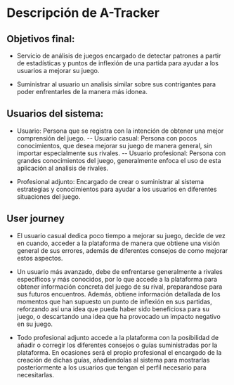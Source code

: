 # Descripción de A-Tracker

## Objetivos final: 

- Servicio de análisis de juegos encargado de detectar patrones a partir de estadísticas y puntos de inflexión de una partida para ayudar a los usuarios a mejorar su juego.

- Suministrar al usuario un analisis similar sobre sus contrigantes para poder enfrentarles de la manera más idonea.

## Usuarios del sistema:

- Usuario: Persona que se registra con la intención de obtener una mejor comprensión del juego.
-- Usuario casual: Persona con pocos conocimientos, que desea mejorar su juego de manera general, sin importar especialmente sus rivales.
-- Usuario profesional: Persona con grandes conocimientos del juego, generalmente enfoca el uso de esta aplicación al analisis de rivales.

- Profesional adjunto: Encargado de crear o suministrar al sistema estrategias y conocimientos para ayudar a los usuarios en diferentes situaciones del juego.

## User journey
- El usuario casual dedica poco tiempo a mejorar su juego, decide de vez en cuando, acceder a la plataforma de manera que obtiene una visión general de sus errores, además de diferentes consejos de como mejorar estos aspectos.

- Un usuario más avanzado, debe de enfrentarse generalmente a rivales específicos y más conocidos, por lo que accede a la plataforma para obtener información concreta del juego de su rival, preparandose para sus futuros encuentros. Además, obtiene información detallada de los momentos que han supuesto un punto de inflexión en sus partidas, reforzando así una idea que pueda haber sido beneficiosa para su juego, o descartando una idea que ha provocado un impacto negativo en su juego.

- Todo profesional adjunto accede a la plataforma con la posibilidad de añadir o corregir los diferentes consejos o guías suministradas por la plataforma. En ocasiones será el propio profesional el encargado de la creación de dichas guías, añadiendolas al sistema para mostrarlas posteriormente a los usuarios que tengan el perfil necesario para necesitarlas.

